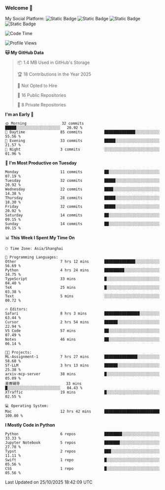 ### Welcome 👋

<!--
**CheneyNine/CheneyNine** is a ✨ _special_ ✨ repository because its `README.md` (this file) appears on your GitHub profile.

Here are some ideas to get you started:

- 🔭 I’m currently working on ...
- 🌱 I’m currently learning ...
- 👯 I’m looking to collaborate on ...
- 🤔 I’m looking for help with ...
- 💬 Ask me about ...
- 📫 How to reach me: ...
- 😄 Pronouns: ...
- ⚡ Fun fact: ...
-->

My Social Platform:
![Static Badge](https://img.shields.io/badge/_-CheneyNine-black?style=flat&logo=Github&logoColor=white&cacheSeconds=https%3A%2F%2Fgithub.com%2FCheneyNine)
![Static Badge](https://img.shields.io/badge/_-cheneynine.top-purple?style=flat&logo=googlehome&logoColor=white&link=https%3A%2F%2Fwww.cheneynine.top)
![Static Badge](https://img.shields.io/badge/_-CQU__Cheney-green?style=flat&logo=wechat&logoColor=white&link=https%3A%2F%2Fwww.linkedin.com%2Fin%2Fyinan-chen-9b09202b9%2F)
![Static Badge](https://img.shields.io/badge/_-Cheney-blue?style=flat&logo=linkedin&logoColor=white&link=https%3A%2F%2Fwww.linkedin.com%2Fin%2Fyinan-chen-9b09202b9%2F)


<!--START_SECTION:waka-->
![Code Time](http://img.shields.io/badge/Code%20Time-428%20hrs-blue)

![Profile Views](http://img.shields.io/badge/Profile%20Views-0-blue)

**🐱 My GitHub Data** 

> 📦 1.4 MB Used in GitHub's Storage 
 > 
> 🏆 18 Contributions in the Year 2025
 > 
> 🚫 Not Opted to Hire
 > 
> 📜 16 Public Repositories 
 > 
> 🔑 8 Private Repositories 
 > 
**I'm an Early 🐤** 

```text
🌞 Morning                32 commits          █████░░░░░░░░░░░░░░░░░░░░   20.92 % 
🌆 Daytime                85 commits          ██████████████░░░░░░░░░░░   55.56 % 
🌃 Evening                33 commits          █████░░░░░░░░░░░░░░░░░░░░   21.57 % 
🌙 Night                  3 commits           ░░░░░░░░░░░░░░░░░░░░░░░░░   01.96 % 
```
📅 **I'm Most Productive on Tuesday** 

```text
Monday                   11 commits          ██░░░░░░░░░░░░░░░░░░░░░░░   07.19 % 
Tuesday                  32 commits          █████░░░░░░░░░░░░░░░░░░░░   20.92 % 
Wednesday                22 commits          ████░░░░░░░░░░░░░░░░░░░░░   14.38 % 
Thursday                 28 commits          █████░░░░░░░░░░░░░░░░░░░░   18.30 % 
Friday                   32 commits          █████░░░░░░░░░░░░░░░░░░░░   20.92 % 
Saturday                 14 commits          ██░░░░░░░░░░░░░░░░░░░░░░░   09.15 % 
Sunday                   14 commits          ██░░░░░░░░░░░░░░░░░░░░░░░   09.15 % 
```


📊 **This Week I Spent My Time On** 

```text
🕑︎ Time Zone: Asia/Shanghai

💬 Programming Languages: 
Other                    7 hrs 12 mins       ██████████████░░░░░░░░░░░   56.69 % 
Python                   4 hrs 24 mins       █████████░░░░░░░░░░░░░░░░   34.75 % 
TypeScript               33 mins             █░░░░░░░░░░░░░░░░░░░░░░░░   04.40 % 
TeX                      25 mins             █░░░░░░░░░░░░░░░░░░░░░░░░   03.38 % 
Text                     5 mins              ░░░░░░░░░░░░░░░░░░░░░░░░░   00.72 % 

🔥 Editors: 
Safari                   8 hrs 3 mins        ████████████████░░░░░░░░░   63.44 % 
Cursor                   2 hrs 54 mins       ██████░░░░░░░░░░░░░░░░░░░   22.94 % 
VS Code                  57 mins             ██░░░░░░░░░░░░░░░░░░░░░░░   07.49 % 
Notes                    46 mins             ██░░░░░░░░░░░░░░░░░░░░░░░   06.14 % 

🐱‍💻 Projects: 
ML-Assignment-1          7 hrs 27 mins       ███████████████░░░░░░░░░░   58.68 % 
ST-LLM                   3 hrs 13 mins       ██████░░░░░░░░░░░░░░░░░░░   25.38 % 
arxiv-mcp-server         38 mins             █░░░░░░░░░░░░░░░░░░░░░░░░   05.09 % 
美赛辅导                     33 mins             █░░░░░░░░░░░░░░░░░░░░░░░░   04.43 % 
XTraffic                 19 mins             █░░░░░░░░░░░░░░░░░░░░░░░░   02.55 % 

💻 Operating System: 
Mac                      12 hrs 42 mins      █████████████████████████   100.00 % 
```

**I Mostly Code in Python** 

```text
Python                   6 repos             ████████░░░░░░░░░░░░░░░░░   33.33 % 
Jupyter Notebook         5 repos             ███████░░░░░░░░░░░░░░░░░░   27.78 % 
Typst                    2 repos             ███░░░░░░░░░░░░░░░░░░░░░░   11.11 % 
Swift                    1 repo              █░░░░░░░░░░░░░░░░░░░░░░░░   05.56 % 
CSS                      1 repo              █░░░░░░░░░░░░░░░░░░░░░░░░   05.56 % 
```




 Last Updated on 25/10/2025 18:42:09 UTC
<!--END_SECTION:waka-->


